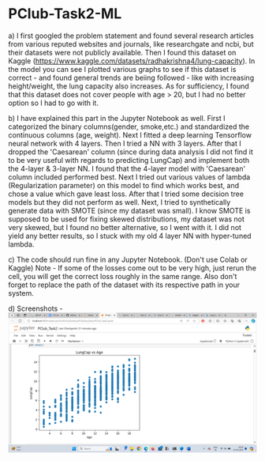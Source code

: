 # PClub-Task2-ML

a) I first googled the problem statement and found several research articles from various reputed websites and journals, like researchgate and ncbi, but their datasets were not publicly available. Then I found this dataset on Kaggle (https://www.kaggle.com/datasets/radhakrishna4/lung-capacity). In the model you can see I plotted various graphs to see if this dataset is correct - and found general trends are beiing followed - like with increasing height/weight, the lung capacity also increases. As for sufficiency, I found that this dataset does not cover people with age > 20, but I had no better option so I had to go with it.

b) I have explained this part in the Jupyter Notebook as well. First I categorized the binary columns(gender, smoke,etc.) and standardized the continuous columns (age, weight). Next I fitted a deep learning Tensorflow neural network with 4 layers. Then I tried a NN with 3 layers. After that I dropped the 'Caesarean' column (since during data analysis I did not find it to be very useful with regards to predicting LungCap) and implement both the 4-layer & 3-layer NN. I found that the 4-layer model with 'Caesarean' column included performed best. Next I tried out various values of lambda (Regularization parameter) on this model to find which works best, and chose a value which gave least loss. After that I tried some decision tree models but they did not perform as well. Next, I tried to synthetically generate data with SMOTE (since my dataset was small). I know SMOTE is supposed to be used for fixing skewed distributions, my dataset was not very skewed, but I found no better alternative, so I went with it. I did not yield any better results, so I stuck with my old 4 layer NN with hyper-tuned lambda.

c) The code should run fine in any Jupyter Notebook. (Don't use Colab or Kaggle) Note - If some of the losses come out to be very high, just rerun the cell, you will get the correct loss roughly in the same range. Also don't forget to replace the path of the dataset with its respective path in your system.

d) Screenshots -
![alt text](https://github.com/aritrar23/PClub-Task2-ML/blob/main/ScreenShots/Screenshot%20(301).png)
